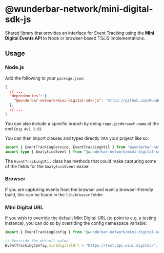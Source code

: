 # @wunderbar-network/mini-digital-sdk-js

Shared library that provides an interface for Event Tracking using the **Mini Digital Events API** to Node or browser-based TS/JS implementations.

## Usage

### Node.js

Add the following to your `package.json`:

```json
{
  // ...
  "dependencies": {
    "@wunderbar-network/mini-digital-sdk-js": "https://github.com/WunderbarNetwork/mini-digital-sdk-js.git",
  },
  // ...
}
```

You can also include a specific branch by doing `repo.git#branch-name` at the end (e.g. `#v1.1.0`).

You can then import classes and types directly into your project like so:

```ts
import { EventTrackingService, EventTrackingUtil } from "@wunderbar-network/mini-digital-sdk-js";
import type { AnalyticsEvent } from "@wunderbar-network/mini-digital-sdk-js";
```

The `EventTrackingUtil` class has methods that could make capturing some of the fields for the `AnalyticsEvent` easier.

### Browser

If you are capturing events from the browser and want a browser-friendly build, this can be found in the `lib/browser` folder.

### Mini Digital URL

If you wish to override the default Mini Digital URL (to point to e.g. a testing instance), you can do so by overriding the config namespace variable:

```ts
import { EventTrackingConfig } from "@wunderbar-network/mini-digital-sdk-js";

// Override the default value
EventTrackingConfig.miniDigitalUrl = "https://test.api.mini.digital/";
```
